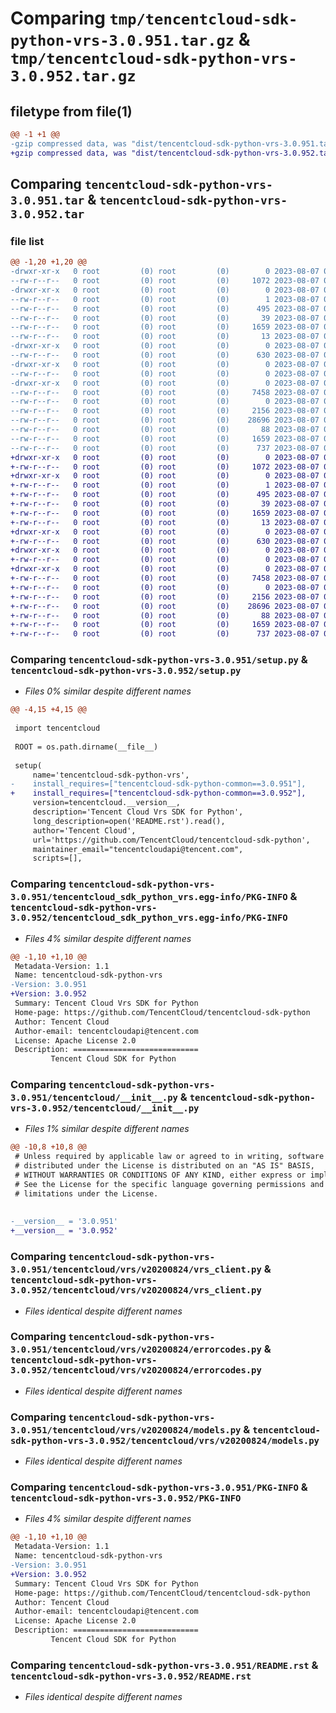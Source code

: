 # Comparing `tmp/tencentcloud-sdk-python-vrs-3.0.951.tar.gz` & `tmp/tencentcloud-sdk-python-vrs-3.0.952.tar.gz`

## filetype from file(1)

```diff
@@ -1 +1 @@
-gzip compressed data, was "dist/tencentcloud-sdk-python-vrs-3.0.951.tar", last modified: Mon Aug  7 00:38:30 2023, max compression
+gzip compressed data, was "dist/tencentcloud-sdk-python-vrs-3.0.952.tar", last modified: Mon Aug  7 09:07:10 2023, max compression
```

## Comparing `tencentcloud-sdk-python-vrs-3.0.951.tar` & `tencentcloud-sdk-python-vrs-3.0.952.tar`

### file list

```diff
@@ -1,20 +1,20 @@
-drwxr-xr-x   0 root         (0) root         (0)        0 2023-08-07 00:38:30.000000 tencentcloud-sdk-python-vrs-3.0.951/
--rw-r--r--   0 root         (0) root         (0)     1072 2023-08-07 00:38:30.000000 tencentcloud-sdk-python-vrs-3.0.951/setup.py
-drwxr-xr-x   0 root         (0) root         (0)        0 2023-08-07 00:38:30.000000 tencentcloud-sdk-python-vrs-3.0.951/tencentcloud_sdk_python_vrs.egg-info/
--rw-r--r--   0 root         (0) root         (0)        1 2023-08-07 00:38:30.000000 tencentcloud-sdk-python-vrs-3.0.951/tencentcloud_sdk_python_vrs.egg-info/dependency_links.txt
--rw-r--r--   0 root         (0) root         (0)      495 2023-08-07 00:38:30.000000 tencentcloud-sdk-python-vrs-3.0.951/tencentcloud_sdk_python_vrs.egg-info/SOURCES.txt
--rw-r--r--   0 root         (0) root         (0)       39 2023-08-07 00:38:30.000000 tencentcloud-sdk-python-vrs-3.0.951/tencentcloud_sdk_python_vrs.egg-info/requires.txt
--rw-r--r--   0 root         (0) root         (0)     1659 2023-08-07 00:38:30.000000 tencentcloud-sdk-python-vrs-3.0.951/tencentcloud_sdk_python_vrs.egg-info/PKG-INFO
--rw-r--r--   0 root         (0) root         (0)       13 2023-08-07 00:38:30.000000 tencentcloud-sdk-python-vrs-3.0.951/tencentcloud_sdk_python_vrs.egg-info/top_level.txt
-drwxr-xr-x   0 root         (0) root         (0)        0 2023-08-07 00:38:30.000000 tencentcloud-sdk-python-vrs-3.0.951/tencentcloud/
--rw-r--r--   0 root         (0) root         (0)      630 2023-08-07 00:38:30.000000 tencentcloud-sdk-python-vrs-3.0.951/tencentcloud/__init__.py
-drwxr-xr-x   0 root         (0) root         (0)        0 2023-08-07 00:38:30.000000 tencentcloud-sdk-python-vrs-3.0.951/tencentcloud/vrs/
--rw-r--r--   0 root         (0) root         (0)        0 2023-08-07 00:38:30.000000 tencentcloud-sdk-python-vrs-3.0.951/tencentcloud/vrs/__init__.py
-drwxr-xr-x   0 root         (0) root         (0)        0 2023-08-07 00:38:30.000000 tencentcloud-sdk-python-vrs-3.0.951/tencentcloud/vrs/v20200824/
--rw-r--r--   0 root         (0) root         (0)     7458 2023-08-07 00:38:30.000000 tencentcloud-sdk-python-vrs-3.0.951/tencentcloud/vrs/v20200824/vrs_client.py
--rw-r--r--   0 root         (0) root         (0)        0 2023-08-07 00:38:30.000000 tencentcloud-sdk-python-vrs-3.0.951/tencentcloud/vrs/v20200824/__init__.py
--rw-r--r--   0 root         (0) root         (0)     2156 2023-08-07 00:38:30.000000 tencentcloud-sdk-python-vrs-3.0.951/tencentcloud/vrs/v20200824/errorcodes.py
--rw-r--r--   0 root         (0) root         (0)    28696 2023-08-07 00:38:30.000000 tencentcloud-sdk-python-vrs-3.0.951/tencentcloud/vrs/v20200824/models.py
--rw-r--r--   0 root         (0) root         (0)       88 2023-08-07 00:38:30.000000 tencentcloud-sdk-python-vrs-3.0.951/setup.cfg
--rw-r--r--   0 root         (0) root         (0)     1659 2023-08-07 00:38:30.000000 tencentcloud-sdk-python-vrs-3.0.951/PKG-INFO
--rw-r--r--   0 root         (0) root         (0)      737 2023-08-07 00:38:30.000000 tencentcloud-sdk-python-vrs-3.0.951/README.rst
+drwxr-xr-x   0 root         (0) root         (0)        0 2023-08-07 09:07:10.000000 tencentcloud-sdk-python-vrs-3.0.952/
+-rw-r--r--   0 root         (0) root         (0)     1072 2023-08-07 09:07:10.000000 tencentcloud-sdk-python-vrs-3.0.952/setup.py
+drwxr-xr-x   0 root         (0) root         (0)        0 2023-08-07 09:07:10.000000 tencentcloud-sdk-python-vrs-3.0.952/tencentcloud_sdk_python_vrs.egg-info/
+-rw-r--r--   0 root         (0) root         (0)        1 2023-08-07 09:07:10.000000 tencentcloud-sdk-python-vrs-3.0.952/tencentcloud_sdk_python_vrs.egg-info/dependency_links.txt
+-rw-r--r--   0 root         (0) root         (0)      495 2023-08-07 09:07:10.000000 tencentcloud-sdk-python-vrs-3.0.952/tencentcloud_sdk_python_vrs.egg-info/SOURCES.txt
+-rw-r--r--   0 root         (0) root         (0)       39 2023-08-07 09:07:10.000000 tencentcloud-sdk-python-vrs-3.0.952/tencentcloud_sdk_python_vrs.egg-info/requires.txt
+-rw-r--r--   0 root         (0) root         (0)     1659 2023-08-07 09:07:10.000000 tencentcloud-sdk-python-vrs-3.0.952/tencentcloud_sdk_python_vrs.egg-info/PKG-INFO
+-rw-r--r--   0 root         (0) root         (0)       13 2023-08-07 09:07:10.000000 tencentcloud-sdk-python-vrs-3.0.952/tencentcloud_sdk_python_vrs.egg-info/top_level.txt
+drwxr-xr-x   0 root         (0) root         (0)        0 2023-08-07 09:07:10.000000 tencentcloud-sdk-python-vrs-3.0.952/tencentcloud/
+-rw-r--r--   0 root         (0) root         (0)      630 2023-08-07 09:07:10.000000 tencentcloud-sdk-python-vrs-3.0.952/tencentcloud/__init__.py
+drwxr-xr-x   0 root         (0) root         (0)        0 2023-08-07 09:07:10.000000 tencentcloud-sdk-python-vrs-3.0.952/tencentcloud/vrs/
+-rw-r--r--   0 root         (0) root         (0)        0 2023-08-07 09:07:10.000000 tencentcloud-sdk-python-vrs-3.0.952/tencentcloud/vrs/__init__.py
+drwxr-xr-x   0 root         (0) root         (0)        0 2023-08-07 09:07:10.000000 tencentcloud-sdk-python-vrs-3.0.952/tencentcloud/vrs/v20200824/
+-rw-r--r--   0 root         (0) root         (0)     7458 2023-08-07 09:07:10.000000 tencentcloud-sdk-python-vrs-3.0.952/tencentcloud/vrs/v20200824/vrs_client.py
+-rw-r--r--   0 root         (0) root         (0)        0 2023-08-07 09:07:10.000000 tencentcloud-sdk-python-vrs-3.0.952/tencentcloud/vrs/v20200824/__init__.py
+-rw-r--r--   0 root         (0) root         (0)     2156 2023-08-07 09:07:10.000000 tencentcloud-sdk-python-vrs-3.0.952/tencentcloud/vrs/v20200824/errorcodes.py
+-rw-r--r--   0 root         (0) root         (0)    28696 2023-08-07 09:07:10.000000 tencentcloud-sdk-python-vrs-3.0.952/tencentcloud/vrs/v20200824/models.py
+-rw-r--r--   0 root         (0) root         (0)       88 2023-08-07 09:07:10.000000 tencentcloud-sdk-python-vrs-3.0.952/setup.cfg
+-rw-r--r--   0 root         (0) root         (0)     1659 2023-08-07 09:07:10.000000 tencentcloud-sdk-python-vrs-3.0.952/PKG-INFO
+-rw-r--r--   0 root         (0) root         (0)      737 2023-08-07 09:07:10.000000 tencentcloud-sdk-python-vrs-3.0.952/README.rst
```

### Comparing `tencentcloud-sdk-python-vrs-3.0.951/setup.py` & `tencentcloud-sdk-python-vrs-3.0.952/setup.py`

 * *Files 0% similar despite different names*

```diff
@@ -4,15 +4,15 @@
 
 import tencentcloud
 
 ROOT = os.path.dirname(__file__)
 
 setup(
     name='tencentcloud-sdk-python-vrs',
-    install_requires=["tencentcloud-sdk-python-common==3.0.951"],
+    install_requires=["tencentcloud-sdk-python-common==3.0.952"],
     version=tencentcloud.__version__,
     description='Tencent Cloud Vrs SDK for Python',
     long_description=open('README.rst').read(),
     author='Tencent Cloud',
     url='https://github.com/TencentCloud/tencentcloud-sdk-python',
     maintainer_email="tencentcloudapi@tencent.com",
     scripts=[],
```

### Comparing `tencentcloud-sdk-python-vrs-3.0.951/tencentcloud_sdk_python_vrs.egg-info/PKG-INFO` & `tencentcloud-sdk-python-vrs-3.0.952/tencentcloud_sdk_python_vrs.egg-info/PKG-INFO`

 * *Files 4% similar despite different names*

```diff
@@ -1,10 +1,10 @@
 Metadata-Version: 1.1
 Name: tencentcloud-sdk-python-vrs
-Version: 3.0.951
+Version: 3.0.952
 Summary: Tencent Cloud Vrs SDK for Python
 Home-page: https://github.com/TencentCloud/tencentcloud-sdk-python
 Author: Tencent Cloud
 Author-email: tencentcloudapi@tencent.com
 License: Apache License 2.0
 Description: ============================
         Tencent Cloud SDK for Python
```

### Comparing `tencentcloud-sdk-python-vrs-3.0.951/tencentcloud/__init__.py` & `tencentcloud-sdk-python-vrs-3.0.952/tencentcloud/__init__.py`

 * *Files 1% similar despite different names*

```diff
@@ -10,8 +10,8 @@
 # Unless required by applicable law or agreed to in writing, software
 # distributed under the License is distributed on an "AS IS" BASIS,
 # WITHOUT WARRANTIES OR CONDITIONS OF ANY KIND, either express or implied.
 # See the License for the specific language governing permissions and
 # limitations under the License.
 
 
-__version__ = '3.0.951'
+__version__ = '3.0.952'
```

### Comparing `tencentcloud-sdk-python-vrs-3.0.951/tencentcloud/vrs/v20200824/vrs_client.py` & `tencentcloud-sdk-python-vrs-3.0.952/tencentcloud/vrs/v20200824/vrs_client.py`

 * *Files identical despite different names*

### Comparing `tencentcloud-sdk-python-vrs-3.0.951/tencentcloud/vrs/v20200824/errorcodes.py` & `tencentcloud-sdk-python-vrs-3.0.952/tencentcloud/vrs/v20200824/errorcodes.py`

 * *Files identical despite different names*

### Comparing `tencentcloud-sdk-python-vrs-3.0.951/tencentcloud/vrs/v20200824/models.py` & `tencentcloud-sdk-python-vrs-3.0.952/tencentcloud/vrs/v20200824/models.py`

 * *Files identical despite different names*

### Comparing `tencentcloud-sdk-python-vrs-3.0.951/PKG-INFO` & `tencentcloud-sdk-python-vrs-3.0.952/PKG-INFO`

 * *Files 4% similar despite different names*

```diff
@@ -1,10 +1,10 @@
 Metadata-Version: 1.1
 Name: tencentcloud-sdk-python-vrs
-Version: 3.0.951
+Version: 3.0.952
 Summary: Tencent Cloud Vrs SDK for Python
 Home-page: https://github.com/TencentCloud/tencentcloud-sdk-python
 Author: Tencent Cloud
 Author-email: tencentcloudapi@tencent.com
 License: Apache License 2.0
 Description: ============================
         Tencent Cloud SDK for Python
```

### Comparing `tencentcloud-sdk-python-vrs-3.0.951/README.rst` & `tencentcloud-sdk-python-vrs-3.0.952/README.rst`

 * *Files identical despite different names*

